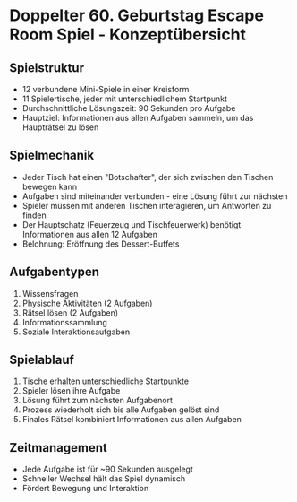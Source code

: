 # Doppelter 60. Geburtstag Escape Room Spiel - Konzeptübersicht

## Spielstruktur
- 12 verbundene Mini-Spiele in einer Kreisform
- 11 Spielertische, jeder mit unterschiedlichem Startpunkt
- Durchschnittliche Lösungszeit: 90 Sekunden pro Aufgabe
- Hauptziel: Informationen aus allen Aufgaben sammeln, um das Haupträtsel zu lösen

## Spielmechanik
- Jeder Tisch hat einen "Botschafter", der sich zwischen den Tischen bewegen kann
- Aufgaben sind miteinander verbunden - eine Lösung führt zur nächsten
- Spieler müssen mit anderen Tischen interagieren, um Antworten zu finden
- Der Hauptschatz (Feuerzeug und Tischfeuerwerk) benötigt Informationen aus allen 12 Aufgaben
- Belohnung: Eröffnung des Dessert-Buffets

## Aufgabentypen
1. Wissensfragen
2. Physische Aktivitäten (2 Aufgaben)
3. Rätsel lösen (2 Aufgaben)
4. Informationssammlung
5. Soziale Interaktionsaufgaben

## Spielablauf
1. Tische erhalten unterschiedliche Startpunkte
2. Spieler lösen ihre Aufgabe
3. Lösung führt zum nächsten Aufgabenort
4. Prozess wiederholt sich bis alle Aufgaben gelöst sind
5. Finales Rätsel kombiniert Informationen aus allen Aufgaben

## Zeitmanagement
- Jede Aufgabe ist für ~90 Sekunden ausgelegt
- Schneller Wechsel hält das Spiel dynamisch
- Fördert Bewegung und Interaktion
